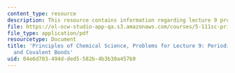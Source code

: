 ```yaml
---
content_type: resource
description: This resource contains information regarding lecture 9 problem.
file: https://ol-ocw-studio-app-qa.s3.amazonaws.com/courses/5-111sc-principles-of-chemical-science-fall-2014/04e6d703494dded5582b4b3b30a457b9_MIT5_111F14_Lec09Prob.pdf
file_type: application/pdf
resourcetype: Document
title: 'Principles of Chemical Science, Problems for Lecture 9: Periodic Table; Ionic
  and Covalent Bonds'
uid: 04e6d703-494d-ded5-582b-4b3b30a457b9
---
```

